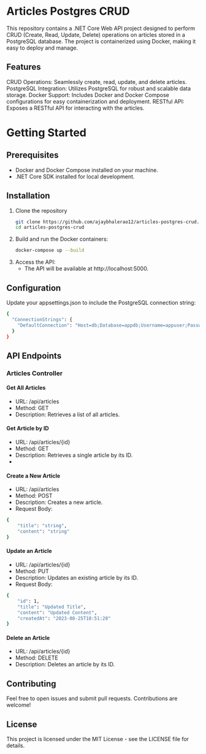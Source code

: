 # Articles Postgres CRUD
This repository contains a .NET Core Web API project designed to perform CRUD (Create, Read, Update, Delete) operations on articles stored in a PostgreSQL database. The project is containerized using Docker, making it easy to deploy and manage.

## Features
CRUD Operations: Seamlessly create, read, update, and delete articles.
PostgreSQL Integration: Utilizes PostgreSQL for robust and scalable data storage.
Docker Support: Includes Docker and Docker Compose configurations for easy containerization and deployment.
RESTful API: Exposes a RESTful API for interacting with the articles.


# Getting Started
## Prerequisites
- Docker and Docker Compose installed on your machine.
- .NET Core SDK installed for local development.

## Installation
1. Clone the repository
    ```bash
    git clone https://github.com/ajaybhalerao12/articles-postgres-crud.git
    cd articles-postgres-crud
    ```
2. Build and run the Docker containers:
    ```bash
    docker-compose up --build
    ```
3. Access the API:
   - The API will be available at http://localhost:5000.   

## Configuration
Update your appsettings.json to include the PostgreSQL connection string:    

```bash
{
  "ConnectionStrings": {
    "DefaultConnection": "Host=db;Database=appdb;Username=appuser;Password=apppassword"
  }
}
```
## API Endpoints
### Articles Controller
#### Get All Articles
- URL: /api/articles
- Method: GET
- Description: Retrieves a list of all articles.

####  Get Article by ID
- URL: /api/articles/{id}
- Method: GET
- Description: Retrieves a single article by its ID.
- 
#### Create a New Article
- URL: /api/articles
- Method: POST
- Description: Creates a new article.
- Request Body:
```bash
{
    "title": "string",
    "content": "string"
}
```

#### Update an Article
- URL: /api/articles/{id}
- Method: PUT
- Description: Updates an existing article by its ID.
- Request Body:
```bash
{
    "id": 1,
    "title": "Updated Title",
    "content": "Updated Content",
    "createdAt": "2023-08-25T18:51:28"
}
```

#### Delete an Article
- URL: /api/articles/{id}
- Method: DELETE
- Description: Deletes an article by its ID.

## Contributing
Feel free to open issues and submit pull requests. Contributions are welcome!

## License
This project is licensed under the MIT License - see the LICENSE file for details.
